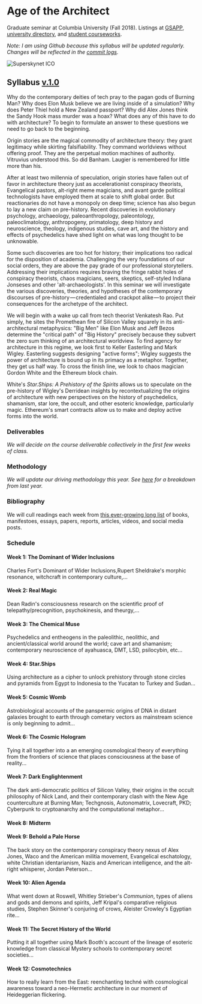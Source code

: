 # Age of the Architect
Graduate seminar at Columbia University (Fall 2018). Listings at [GSAPP](https://www.arch.columbia.edu/courses/72646-1635-age-of-the-architect), [university directory](http://www.columbia.edu/cu/bulletin/uwb/subj/ARCH/A6752-20173-001/), and [student courseworks](https://courseworks2.columbia.edu/courses/sis_course_id:ARCHA6752_001_2017_3/assignments/syllabus).

*Note: I am using Github because this syllabus will be updated regularly. Changes will be reflected in the [commit logs](https://github.com/troyth/age-of-the-architect/commits/master).*

![Superskynet ICO](/assets/superskynetICO.jpg)

## Syllabus [v.1.0](https://github.com/troyth/age-of-the-architect/versions.md)

Why do the contemporary deities of tech pray to the pagan gods of Burning Man? Why does Elon Musk believe we are living inside of a simulation? Why does Peter Thiel hold a New Zealand passport? Why did Alex Jones think the Sandy Hook mass murder was a hoax? What does any of this have to do with architecture? To begin to formulate an answer to these questions we need to go back to the beginning.

Origin stories are the magical commodity of architecture theory: they grant legitimacy while skirting falsifiability. They command worldviews without offering proof. They are the perpetual motion machines of authority. Vitruvius understood this. So did Banham. Laugier is remembered for little more than his.

After at least two millennia of speculation, origin stories have fallen out of favor in architecture theory just as accelerationist conspiracy theorists, Evangelical pastors, alt-right meme magicians, and avant garde political technologists have employed them at scale to shift global order. But reactionaries do not have a monopoly on deep time; science has also begun to lay a new claim on pre-history. Recent discoveries in evolutionary psychology, archaeology, paleoanthropology, paleontology, paleoclimatology, anthropogeny, primatology, deep history and neuroscience, theology, indigenous studies, cave art, and the history and effects of psychedelics have shed light on what was long thought to be unknowable.

Some such discoveries are too hot for history; their implications too radical for the disposition of academia. Challenging the very foundations of our social orders, they are above the pay grade of our professional storytellers. Addressing their implications requires braving the fringe rabbit holes of conspiracy theorists, chaos magicians, seers, skeptics, self-styled Indiana Jonseses and other 'alt-archaeologists'. In this seminar we will investigate the various discoveries, theories, and hypotheses of the contemporary discourses of pre-history — credentialed and crackpot alike — to project their consequences for the archetype of the architect.

We will begin with a wake up call from tech theorist Venkatesh Rao. Put simply, he sites the Promethean fire of Silicon Valley squarely in its anti-architectural metaphysics: "Big Men" like Elon Musk and Jeff Bezos determine the "critical path" of "Big History" precisely because they subvert the zero sum thinking of an architectural worldview. To find agency for architecture in this regime, we look first to Keller Easterling and Mark Wigley. Easterling suggests designing "active forms"; Wigley suggests the power of architecture is bound up in its primacy as a metaphor. Together, they get us half way. To cross the finish line, we look to chaos magician Gordon White and the Ethereum block chain.

White's *Star.Ships: A Prehistory of the Spirits* allows us to speculate on the pre-history of Wigley's Derridean insights by recontextualizing the origins of architecture with new perspectives on the history of psychedelics, shamanism, star lore, the occult, and other esoteric knowledge, particularly magic. Ethereum's smart contracts allow us to make and deploy active forms into the world.

### Deliverables
*We will decide on the course deliverable collectively in the first few weeks of class.*

### Methodology
*We will update our driving methodology this year. See [here]() for a breakdown from last year.*

### Bibliography
We will cull readings each week from [this ever-growing long list](bibliography.md) of books, manifestoes, essays, papers, reports, articles, videos, and social media posts.

### Schedule
#### Week 1: The Dominant of Wider Inclusions
Charles Fort's Dominant of Wider Inclusions,Rupert Sheldrake's morphic resonance, witchcraft in contemporary culture,...

#### Week 2: Real Magic
Dean Radin's consciousness research on the scientific proof of telepathy/precognition, psychokinesis, and theurgy,...

#### Week 3: The Chemical Muse
Psychedelics and entheogens in the paleolithic, neolithic, and ancient/classical world around the world; cave art and shamanism; contemporary neuroscience of ayahuasca, DMT, LSD, psilocybin, etc...

#### Week 4: Star.Ships
Using architecture as a cipher to unlock prehistory through stone circles and pyramids from Egypt to Indonesia to the Yucatan to Turkey and Sudan...

#### Week 5: Cosmic Womb
Astrobiological accounts of the panspermic origins of DNA in distant galaxies brought to earth through cometary vectors as mainstream science is only beginning to admit...

#### Week 6: The Cosmic Hologram
Tying it all together into a an emerging cosmological theory of everything from the frontiers of science that places consciousness at the base of reality...

#### Week 7: Dark Englightenment
The dark anti-democratic politics of Silicon Valley, their origins in the occult philosophy of Nick Land, and their contemporary clash with the New Age counterculture at Burning Man; Techgnosis, Autonomatrix, Lovecraft, PKD; Cyberpunk to cryptoanarchy and the computational metaphor...

#### Week 8: Midterm

#### Week 9: Behold a Pale Horse
The back story on the contemporary conspiracy theory nexus of Alex Jones, Waco and the American militia movement, Evangelical eschatology, white Christian identarianism, Nazis and American intelligence, and the alt-right whisperer, Jordan Peterson...

#### Week 10: Alien Agenda
What went down at Roswell, Whitley Strieber's *Communion*, types of aliens and gods and demons and spirits, Jeff Kripal's comparative religious studies, Stephen Skinner's conjuring of crows, Aleister Crowley's Egyptian rite...

#### Week 11: The Secret History of the World
Putting it all together using Mark Booth's account of the lineage of esoteric knowledge from classical Mystery schools to contemporary secret societies...

#### Week 12: Cosmotechnics
How to really learn from the East: reenchanting techné with cosmological awareness toward a neo-Hermetic architecture in our moment of Heideggerian flickering.
